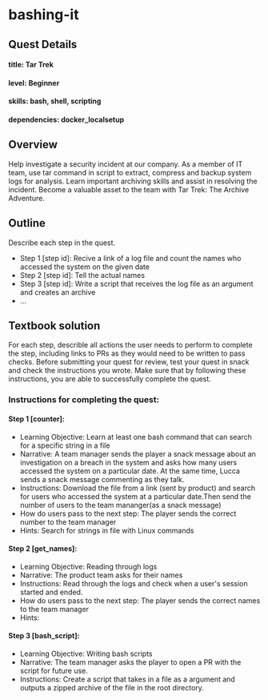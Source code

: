 # bashing-it

## Quest Details 
#### title: Tar Trek
#### level: Beginner
#### skills: bash, shell, scripting
#### dependencies: docker_localsetup


## Overview 
Help investigate a security incident at our company. As a member of IT team, use tar command in script to extract, compress and backup system logs for analysis. Learn important archiving skills and assist in resolving the incident. Become a valuable asset to the team with Tar Trek: The Archive Adventure.


## Outline
Describe each step in the quest. 
- Step 1 [step id]: Recive a link of a log file and count the names who accessed the system on the given date
- Step 2 [step id]: Tell the actual names
- Step 3 [step id]: Write a script that receives the log file as an argument and creates an archive
- ...


## Textbook solution
For each step, describle all actions the user needs to perform to complete the step, including links to PRs as they would need to be written to pass checks. 
Before submitting your quest for review, test your quest in snack and check the instructions you wrote. Make sure that by following these instructions, you are able to successfully complete the quest.  
### Instructions for completing the quest: 
#### Step 1 [counter]: 
- Learning Objective: Learn at least one bash command that can search for a specific string in a file
- Narrative: A team manager sends the player a snack message about an investigation on a breach in the system and asks how many users accessed the system on a particular date. At the same time, Lucca sends a snack message commenting as they talk.
- Instructions: Download the file from a link (sent by product) and search for users who accessed the system at a particular date.Then send the number of users to the team mananger(as a snack message)
- How do users pass to the next step: The player sends the correct number to the team manager
- Hints: Search for strings in file with Linux commands

 
#### Step 2 [get_names]:
- Learning Objective: Reading through logs
- Narrative: The product team asks for their names
- Instructions: Read through the logs and check when a user's session started and ended.
- How do users pass to the next step: The player sends the correct names to the team manager
- Hints:


#### Step 3 [bash_script]:
- Learning Objective: Writing bash scripts
- Narrative: The team manager asks the player to open a PR with the script for future use.
- Instructions: Create a script that takes in a file as a argument and outputs a zipped archive of the file in the root directory.

